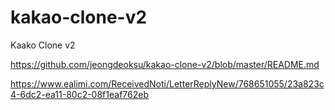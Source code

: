 # kakao-clone-v2
 Kaako Clone v2

https://github.com/jeongdeoksu/kakao-clone-v2/blob/master/README.md

https://www.ealimi.com/ReceivedNoti/LetterReplyNew/768651055/23a823c4-6dc2-ea11-80c2-08f1eaf762eb
